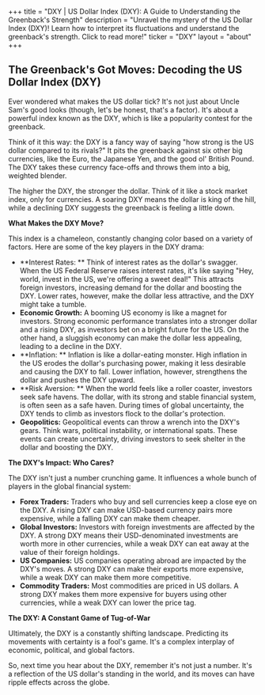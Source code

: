 +++
title = "DXY |  US Dollar Index (DXY):  A Guide to Understanding the Greenback's Strength"
description = "Unravel the mystery of the US Dollar Index (DXY)! Learn how to interpret its fluctuations and understand the greenback's strength. Click to read more!"
ticker = "DXY"
layout = "about"
+++

        


## The Greenback's Got Moves: Decoding the US Dollar Index (DXY)

Ever wondered what makes the US dollar tick?  It's not just about Uncle Sam's good looks (though, let's be honest, that's a factor). It's about a powerful index known as the DXY, which is like a popularity contest for the greenback.  

Think of it this way: the DXY is a fancy way of saying "how strong is the US dollar compared to its rivals?"  It pits the greenback against six other big currencies, like the Euro, the Japanese Yen, and the good ol' British Pound.  The DXY takes these currency face-offs and throws them into a big, weighted blender.

The higher the DXY, the stronger the dollar.  Think of it like a stock market index, only for currencies.  A soaring DXY means the dollar is king of the hill, while a declining DXY suggests the greenback is feeling a little down.

**What Makes the DXY Move?**

This index is a chameleon, constantly changing color based on a variety of factors.  Here are some of the key players in the DXY drama:

* **Interest Rates: **  Think of interest rates as the dollar's swagger. When the US Federal Reserve raises interest rates, it's like saying "Hey, world, invest in the US, we're offering a sweet deal!"  This attracts foreign investors, increasing demand for the dollar and boosting the DXY.  Lower rates, however, make the dollar less attractive, and the DXY might take a tumble.
* **Economic Growth:** A booming US economy is like a magnet for investors.  Strong economic performance translates into a stronger dollar and a rising DXY, as investors bet on a bright future for the US.  On the other hand, a sluggish economy can make the dollar less appealing, leading to a decline in the DXY.
* **Inflation: **  Inflation is like a dollar-eating monster.  High inflation in the US erodes the dollar's purchasing power, making it less desirable and causing the DXY to fall.  Lower inflation, however, strengthens the dollar and pushes the DXY upward.
* **Risk Aversion: **  When the world feels like a roller coaster, investors seek safe havens.  The dollar, with its strong and stable financial system, is often seen as a safe haven.  During times of global uncertainty, the DXY tends to climb as investors flock to the dollar's protection.
* **Geopolitics:**  Geopolitical events can throw a wrench into the DXY's gears. Think wars, political instability, or international spats. These events can create uncertainty, driving investors to seek shelter in the dollar and boosting the DXY.

**The DXY's Impact: Who Cares?**

The DXY isn't just a number crunching game.  It influences a whole bunch of players in the global financial system:

* **Forex Traders:** Traders who buy and sell currencies keep a close eye on the DXY.  A rising DXY can make USD-based currency pairs more expensive, while a falling DXY can make them cheaper.  
* **Global Investors:** Investors with foreign investments are affected by the DXY.  A strong DXY means their USD-denominated investments are worth more in other currencies, while a weak DXY can eat away at the value of their foreign holdings. 
* **US Companies:** US companies operating abroad are impacted by the DXY's moves.  A strong DXY can make their exports more expensive, while a weak DXY can make them more competitive.  
* **Commodity Traders:**  Most commodities are priced in US dollars.  A strong DXY makes them more expensive for buyers using other currencies, while a weak DXY can lower the price tag.

**The DXY: A Constant Game of Tug-of-War**

Ultimately, the DXY is a constantly shifting landscape.  Predicting its movements with certainty is a fool's game.  It's a complex interplay of economic, political, and global factors.

So, next time you hear about the DXY, remember it's not just a number.  It's a reflection of the US dollar's standing in the world, and its moves can have ripple effects across the globe. 

        